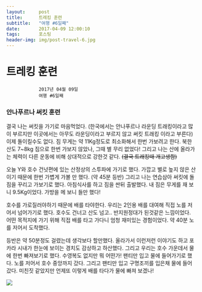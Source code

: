 ```yaml
---
layout:	    post
title: 	    트레킹 훈련
subtitle:   "여행 #6일째"
date:       2017-04-09 12:00:10 
tags:       포스팅
header-img: img/post-travel-6.jpg
---
```


# 	    트레킹 훈련
```
			2017년 04월 09일
			여행 #6일째
```



### 안나푸르나 써킷 훈련

결국 나는 써킷을 가기로 마음먹었다. (한국에서는 안나푸르나 라운딩 트래킹이라고 많이 부르지만 이곳에서는 아무도 라운딩이라고 부르지 않고 써킷 트래킹 이라고 부른다) 이제 돌이킬수도 없다. 짐 무게는 약 11Kg정도로 최소화해서 한번 가보려고 한다. 북한산도 7~8kg 짐으로 한번 가보지 않았나, 그때 별 무리 없었다! 그리고 나는 산에 올라가는 체력이 다른 운동에 비해 상대적으로 강한것 같다. ~~(결국 트래킹때 개고생함)~~

오늘 Y와 호수 건넛편에 있는 산정상의 스투파에 가기로 했다. 가깝고 별로 높지 않은 산이기 때문에 한번 가볍게 가볼 만 했다. (약 45분 등반) 그리고 나는 연습삼아 써킷에 돌 짐을 꾸리고 가보기로 했다. 아침식사를 하고 짐을 싼뒤 출발했다. 내 짐은 무게를 재 보니 9.5Kg이었다. 가방을 메 보니 들만 했다!

호수를 가로질러야하기 때문에 배를 타야한다. 우리는 2인용 배를 대여해 직접 노를 저어서 넘어가기로 했다. 호수도 건너고 산도 넘고.. 반지원정대가 된것같은 느낌이었다. 어떤 목적지에 가기 위해 직접 배를 타고 가다니 엄청 재미있는 경험이었다. 약 40분 노를 저어서 도착했다.

등반은 약 50분정도 걸렸는데 생각보다 할만했다. 올라가서 이런저런 이야기도 하고 포카라 시내가 한눈에 보이는 경치도 감상하고 하산했다. 그리고 우리는 호수 가운데서 물에 한번 빠져보기로 했다. 수영복도 없지만 뭐 어떤가! 팬티만 입고 물에 들어가기로 했다. 노를 저어서 호수 중앙까지 갔다. 그리고 팬티만 입고 구명조끼를 입은채 물에 들어 갔다. 미친짓 같았지만 언제또 이렇게 배를 타다가 물에 빠져 보겠나!


![](/img/170409-boat.jpg) 
